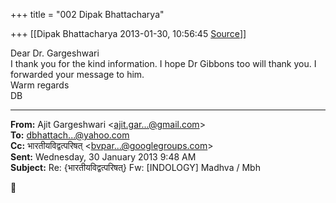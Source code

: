 +++
title = "002 Dipak Bhattacharya"

+++
[[Dipak Bhattacharya	2013-01-30, 10:56:45 [Source](https://groups.google.com/g/bvparishat/c/EM3gVvqpMcU)]]



Dear Dr. Gargeshwari  
I thank you for the kind information. I hope Dr Gibbons too will thank you. I forwarded your message to him.  
Warm regards  
DB  

  

  

------------------------------------------------------------------------

**From:** Ajit Gargeshwari \<[ajit.gar...@gmail.com]()\>  
**To:** [dbhattach...@yahoo.com]()  
**Cc:** भारतीयविद्वत्परिषत् \<[bvpar...@googlegroups.com]()\>  
**Sent:** Wednesday, 30 January 2013 9:48 AM  
**Subject:** Re: {भारतीयविद्वत्परिषत्} Fw: \[INDOLOGY\] Madhva / Mbh  



